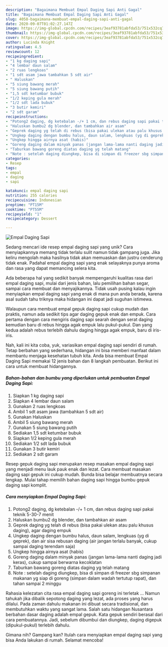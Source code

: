 ```yaml
---
description: "Bagaimana Membuat Empal Daging Sapi Anti Gagal"
title: "Bagaimana Membuat Empal Daging Sapi Anti Gagal"
slug: 4058-bagaimana-membuat-empal-daging-sapi-anti-gagal
date: 2020-09-07T01:02:27.147Z
image: https://img-global.cpcdn.com/recipes/3eaf93781abfda53/751x532cq70/empal-daging-sapi-foto-resep-utama.jpg
thumbnail: https://img-global.cpcdn.com/recipes/3eaf93781abfda53/751x532cq70/empal-daging-sapi-foto-resep-utama.jpg
cover: https://img-global.cpcdn.com/recipes/3eaf93781abfda53/751x532cq70/empal-daging-sapi-foto-resep-utama.jpg
author: Lucinda Knight
ratingvalue: 4.5
reviewcount: 12
recipeingredient:
- "1 kg daging sapi"
- "4 lembar daun salam"
- "2 ruas lengkoas"
- "1 sdt asam jawa tambahkan 5 sdt air"
- " Haluskan"
- "5 siung bawang merah"
- "5 siung bawang putih"
- "1,5 sdt ketumbar bubuk"
- "1/2 keping gula merah"
- "1/2 sdt lada bubuk"
- "3 butir kemiri"
- "2 sdt garam"
recipeinstructions:
- "Potong2 daging, dg ketebalan -/+ 1 cm, dan rebus daging sapi pakai teknik 5-30-7 menit"
- "Haluskan bumbu2 dg blender, dan tambahkan air asam"
- "Geprek daging yg telah di rebus (bisa pakai ulekan atau palu khusus daging), agar daging empuk"
- "Ungkep daging dengan bumbu halus, daun salam, lengkuas (yg di geprek), dan air sisa rebusan daging (air jangan terlalu banyak, cukup sampai daging terendam saja)"
- "Ungkep hingga airnya asat (habis)"
- "Goreng daging dalam minyak panas (jangan lama-lama nanti daging jadi keras), cukup sampai berwarna kecoklatan"
- "Taburkan bawang goreng diatas daging yg telah matang"
- "Note : setelah daging diungkep, bisa di simpan di freezer sbg simpanan makanan yg siap di goreng (simpan dalam wadah tertutup rapat), dan tahan sampai 2 minggu"
categories:
- Resep
tags:
- empal
- daging
- sapi

katakunci: empal daging sapi 
nutrition: 255 calories
recipecuisine: Indonesian
preptime: "PT15M"
cooktime: "PT55M"
recipeyield: "1"
recipecategory: Dessert

---
```



![Empal Daging Sapi](https://img-global.cpcdn.com/recipes/3eaf93781abfda53/751x532cq70/empal-daging-sapi-foto-resep-utama.jpg)

Sedang mencari ide resep empal daging sapi yang unik? Cara menyiapkannya memang tidak terlalu sulit namun tidak gampang juga. Jika keliru mengolah maka hasilnya tidak akan memuaskan dan justru cenderung tidak enak. Padahal empal daging sapi yang enak selayaknya punya aroma dan rasa yang dapat memancing selera kita.

Ada beberapa hal yang sedikit banyak mempengaruhi kualitas rasa dari empal daging sapi, mulai dari jenis bahan, lalu pemilihan bahan segar, sampai cara membuat dan menyajikannya. Tidak usah pusing kalau ingin menyiapkan empal daging sapi yang enak di mana pun anda berada, karena asal sudah tahu triknya maka hidangan ini dapat jadi suguhan istimewa.

Walaupun cara membuat empal gepuk daging sapi cukup mudah dan praktis, namun ada sedikit tips agar daging gepuk enak dan empuk. Cara pertama dengan cara mengiris daging sapi searah dengan serat daging kemudian baru di rebus hingga agak empuk lalu pukul-pukul. Dan yang kedua adalah rebus terlebih dahulu daging hingga agak empuk, baru di iris-iris.


Nah, kali ini kita coba, yuk, variasikan empal daging sapi sendiri di rumah. Tetap berbahan yang sederhana, hidangan ini bisa memberi manfaat dalam membantu menjaga kesehatan tubuh kita. Anda bisa membuat Empal Daging Sapi memakai 12 jenis bahan dan 8 langkah pembuatan. Berikut ini cara untuk membuat hidangannya.

<!--inarticleads1-->

##### Bahan-bahan dan bumbu yang diperlukan untuk pembuatan Empal Daging Sapi:

1. Siapkan 1 kg daging sapi
1. Siapkan 4 lembar daun salam
1. Gunakan 2 ruas lengkoas
1. Ambil 1 sdt asam jawa (tambahkan 5 sdt air)
1. Gunakan  Haluskan
1. Ambil 5 siung bawang merah
1. Gunakan 5 siung bawang putih
1. Sediakan 1,5 sdt ketumbar bubuk
1. Siapkan 1/2 keping gula merah
1. Sediakan 1/2 sdt lada bubuk
1. Gunakan 3 butir kemiri
1. Sediakan 2 sdt garam


Resep gepuk daging sapi merupakan resep masakan empal daging sapi yang menjadi menu lauk pauk enak dan lezat. Cara membuat masakan daging sapi gepuk ini cukup mudah. Bunda bisa belajar membuatnya secara lengkap. Mulai tahap memilih bahan daging sapi hingga bumbu gepuk daging sapi komplit. 

<!--inarticleads2-->

##### Cara menyiapkan Empal Daging Sapi:

1. Potong2 daging, dg ketebalan -/+ 1 cm, dan rebus daging sapi pakai teknik 5-30-7 menit
1. Haluskan bumbu2 dg blender, dan tambahkan air asam
1. Geprek daging yg telah di rebus (bisa pakai ulekan atau palu khusus daging), agar daging empuk
1. Ungkep daging dengan bumbu halus, daun salam, lengkuas (yg di geprek), dan air sisa rebusan daging (air jangan terlalu banyak, cukup sampai daging terendam saja)
1. Ungkep hingga airnya asat (habis)
1. Goreng daging dalam minyak panas (jangan lama-lama nanti daging jadi keras), cukup sampai berwarna kecoklatan
1. Taburkan bawang goreng diatas daging yg telah matang
1. Note : setelah daging diungkep, bisa di simpan di freezer sbg simpanan makanan yg siap di goreng (simpan dalam wadah tertutup rapat), dan tahan sampai 2 minggu


Rahasia kelezatan cita rasa empal daging sapi goreng ini terletak … Namun tahukah jika dibalik sepotong daging yang lezat, ada proses yang harus dilalui. Pada zaman dahulu makanan ini dibuat secara tradisional, dan membutuhkan waktu yang sangat lama. Salah satu hidangan Nusantara berbahan dasar daging adalah empal gepuk. Kata gepuk sendiri berasal dari cara pembuatannya. Jadi, sebelum dibumbui dan diungkep, daging digepuk (dipukul-pukul) terlebih dahulu. 

Gimana nih? Gampang kan? Itulah cara menyiapkan empal daging sapi yang bisa Anda lakukan di rumah. Selamat mencoba!
